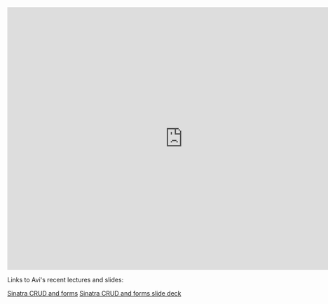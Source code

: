 
<iframe src="https://calendar.google.com/calendar/embed?mode=WEEK&amp;height=600&amp;wkst=1&amp;bgcolor=%23FFFFFF&amp;src=flatironschool.com_d5pd3f5v58300i867vtqk8f6m8%40group.calendar.google.com&amp;color=%232952A3&amp;ctz=America%2FNew_York" style="border-width:0" width="800" height="600" frameborder="0" scrolling="no"></iframe>


Links to Avi's recent lectures and slides:

[Sinatra CRUD and forms](https://www.youtube.com/watch?v=HnGS_chhrSQ&feature=youtu.be)
[Sinatra CRUD and forms slide deck](https://docs.google.com/presentation/d/1GKxZ_8-PoNKCwKqSbi9Me4_OqFcgDcqa8ekYnCl1na0/edit#slide=id.g242a979bc9_0_383)





